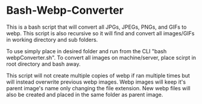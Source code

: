 # Bash-Webp-Converter

This is a bash script that will convert all JPGs, JPEGs, PNGs, and GIFs to webp. This script is also recursive so it will find and convert all images/GIFs in working directory and sub folders. 

To use simply place in desired folder and run from the CLI "bash webpConverter.sh". To convert all images on machine/server, place scirpt in root directory and bash away. 

This script will not create multiple copies of webp if ran multiple times but will instead overwrite previous webp images. Webp images will keep it's parent image's name only changing the file extension. New webp files will also be created and placed in the same folder as parent image.  
